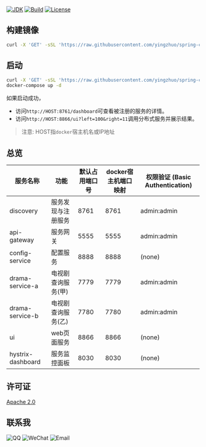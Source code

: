[![JDK](http://img.shields.io/badge/JDK-v8.0-yellow.svg)](http://www.oracle.com/technetwork/java/javase/downloads/index.html)
[![Build](http://img.shields.io/badge/Build-Maven_2-green.svg)](https://maven.apache.org/)
[![License](http://img.shields.io/badge/License-Apache_2-red.svg)](http://www.apache.org/licenses/LICENSE-2.0)

## 构建镜像

```bash
curl -X 'GET' -sSL 'https://raw.githubusercontent.com/yingzhuo/spring-cloud-microservice-example/master/build.sh' | bash
```

## 启动

```bash
curl -X 'GET' -sSL 'https://raw.githubusercontent.com/yingzhuo/spring-cloud-microservice-example/master/docker-compose.yml' > docker-compose.yml
docker-compose up -d
```

如果启动成功，

* 访问`http://HOST:8761/dashboard`可查看被注册的服务的详情。
* 访问`http://HOST:8866/ui?left=100&right=11`调用分布式服务并展示结果。

> 注意: HOST指`docker`宿主机名或IP地址

## 总览

服务名称           | 功能            | 默认占用端口号 | docker宿主机端口映射 | 权限验证 (Basic Authentication)
------------------|-----------------|-------------|-------------------|------------
discovery         | 服务发现与注册服务 | 8761        | 8761              | admin:admin
api-gateway       | 服务网关         | 5555        | 5555              | admin:admin
config-service    | 配置服务         | 8888        | 8888              | (none)
drama-service-a   | 电视剧查询服务(甲)| 7779        | 7779              | admin:admin
drama-service-b   | 电视剧查询服务(乙)| 7780        | 7780              | admin:admin
ui                | web页面服务      | 8866        | 8866              | (none)
hystrix-dashboard | 服务监控面板     | 8030        | 8030              | (none)

## 许可证

[Apache 2.0](LICENSE)

## 联系我

![QQ](http://img.shields.io/badge/QQ-23007067-blue.svg)
![WeChat](http://img.shields.io/badge/WeChat-yingzhor-blue.svg)
![Email](http://img.shields.io/badge/Email-yingzhor@gmail.com-blue.svg)
